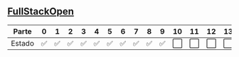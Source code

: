 ## [FullStackOpen](https://fullstackopen.com/es/)

| Parte  | 0   | 1   | 2   | 3   | 4   | 5   | 6   | 7   | 8   | 9   | 10  | 11  | 12  | 13  |
| ------ | --- | --- | --- | --- | --- | --- | --- | --- | --- | --- | --- | --- | --- | --- |
| Estado | ✅  | ✅  | ✅  | ✅  | ✅  | ✅  | ✅  | ✅  | ✅  | ✅  | ⬜  | ⬜  | ⬜  | ⬜  |
